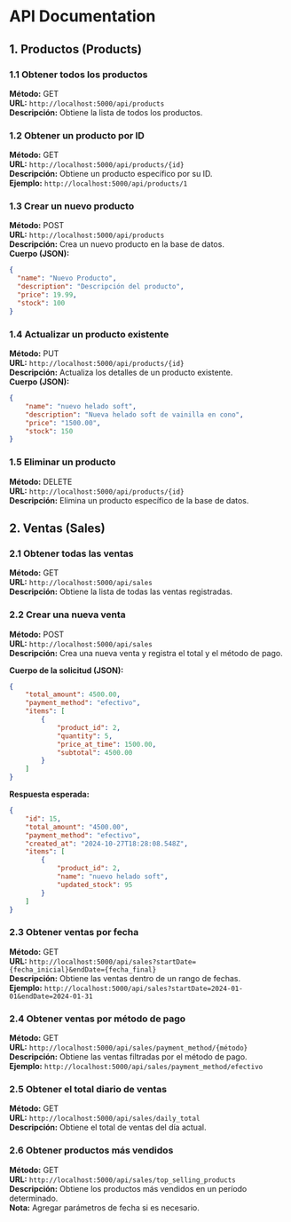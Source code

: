 # API Documentation

## 1. Productos (Products)

### 1.1 Obtener todos los productos
**Método:** GET  
**URL:** `http://localhost:5000/api/products`  
**Descripción:** Obtiene la lista de todos los productos.

### 1.2 Obtener un producto por ID
**Método:** GET   
**URL:** `http://localhost:5000/api/products/{id}`  
**Descripción:** Obtiene un producto específico por su ID.  
**Ejemplo:** `http://localhost:5000/api/products/1`

### 1.3 Crear un nuevo producto
**Método:** POST  
**URL:** `http://localhost:5000/api/products`  
**Descripción:** Crea un nuevo producto en la base de datos.  
**Cuerpo (JSON):**
```json
{
  "name": "Nuevo Producto",
  "description": "Descripción del producto",
  "price": 19.99,
  "stock": 100
}
```

### 1.4 Actualizar un producto existente
**Método:** PUT  
**URL:** `http://localhost:5000/api/products/{id}`  
**Descripción:** Actualiza los detalles de un producto existente.  
**Cuerpo (JSON):**
```json
{
    "name": "nuevo helado soft",
    "description": "Nueva helado soft de vainilla en cono",
    "price": "1500.00",
    "stock": 150
}
```

### 1.5 Eliminar un producto
**Método:** DELETE  
**URL:** `http://localhost:5000/api/products/{id}`  
**Descripción:** Elimina un producto específico de la base de datos.

## 2. Ventas (Sales)

### 2.1 Obtener todas las ventas
**Método:** GET  
**URL:** `http://localhost:5000/api/sales`  
**Descripción:** Obtiene la lista de todas las ventas registradas.

### 2.2 Crear una nueva venta
**Método:** POST  
**URL:** `http://localhost:5000/api/sales`  
**Descripción:** Crea una nueva venta y registra el total y el método de pago.

**Cuerpo de la solicitud (JSON):**
```json
{
    "total_amount": 4500.00,
    "payment_method": "efectivo",
    "items": [
        {
            "product_id": 2,
            "quantity": 5,
            "price_at_time": 1500.00,
            "subtotal": 4500.00
        }
    ]
}
```

**Respuesta esperada:**
```json
{
    "id": 15,
    "total_amount": "4500.00",
    "payment_method": "efectivo",
    "created_at": "2024-10-27T18:28:08.548Z",
    "items": [
        {
            "product_id": 2,
            "name": "nuevo helado soft",
            "updated_stock": 95
        }
    ]
}
```

### 2.3 Obtener ventas por fecha
**Método:** GET  
**URL:** `http://localhost:5000/api/sales?startDate={fecha_inicial}&endDate={fecha_final}`  
**Descripción:** Obtiene las ventas dentro de un rango de fechas.  
**Ejemplo:** `http://localhost:5000/api/sales?startDate=2024-01-01&endDate=2024-01-31`

### 2.4 Obtener ventas por método de pago
**Método:** GET  
**URL:** `http://localhost:5000/api/sales/payment_method/{método}`  
**Descripción:** Obtiene las ventas filtradas por el método de pago.  
**Ejemplo:** `http://localhost:5000/api/sales/payment_method/efectivo`

### 2.5 Obtener el total diario de ventas
**Método:** GET  
**URL:** `http://localhost:5000/api/sales/daily_total`  
**Descripción:** Obtiene el total de ventas del día actual.

### 2.6 Obtener productos más vendidos
**Método:** GET  
**URL:** `http://localhost:5000/api/sales/top_selling_products`  
**Descripción:** Obtiene los productos más vendidos en un período determinado.  
**Nota:** Agregar parámetros de fecha si es necesario.

